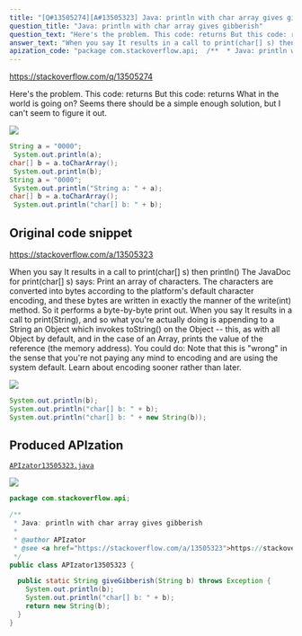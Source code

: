 ```yaml
---
title: "[Q#13505274][A#13505323] Java: println with char array gives gibberish"
question_title: "Java: println with char array gives gibberish"
question_text: "Here's the problem. This code: returns But this code: returns What in the world is going on? Seems there should be a simple enough solution, but I can't seem to figure it out."
answer_text: "When you say It results in a call to print(char[] s) then println() The JavaDoc for print(char[] s) says: Print an array of characters. The characters are converted into bytes   according to the platform's default character encoding, and these   bytes are written in exactly the manner of the write(int) method. So it performs a byte-by-byte print out. When you say It results in a call to print(String), and so what you're actually doing is appending to a String an Object which invokes toString() on the Object -- this, as with all Object by default, and in the case of an Array, prints the value of the reference (the memory address). You could do: Note that this is \"wrong\" in the sense that you're not paying any mind to encoding and are using the system default. Learn about encoding sooner rather than later."
apization_code: "package com.stackoverflow.api;  /**  * Java: println with char array gives gibberish  *  * @author APIzator  * @see <a href=\"https://stackoverflow.com/a/13505323\">https://stackoverflow.com/a/13505323</a>  */ public class APIzator13505323 {    public static String giveGibberish(String b) throws Exception {     System.out.println(b);     System.out.println(\"char[] b: \" + b);     return new String(b);   } }"
---
```


https://stackoverflow.com/q/13505274

Here&#x27;s the problem. This code:
returns
But this code:
returns
What in the world is going on? Seems there should be a simple enough solution, but I can&#x27;t seem to figure it out.


<div class="code-logo"><img src="/stackoverflow.png" /></div>

```java
String a = "0000";
 System.out.println(a);
char[] b = a.toCharArray();
 System.out.println(b);
String a = "0000";
 System.out.println("String a: " + a);
char[] b = a.toCharArray();
 System.out.println("char[] b: " + b);
```


## Original code snippet

https://stackoverflow.com/a/13505323

When you say
It results in a call to print(char[] s) then println()
The JavaDoc for print(char[] s) says:
Print an array of characters. The characters are converted into bytes
  according to the platform&#x27;s default character encoding, and these
  bytes are written in exactly the manner of the write(int) method.
So it performs a byte-by-byte print out.
When you say
It results in a call to print(String), and so what you&#x27;re actually doing is appending to a String an Object which invokes toString() on the Object -- this, as with all Object by default, and in the case of an Array, prints the value of the reference (the memory address).
You could do:
Note that this is &quot;wrong&quot; in the sense that you&#x27;re not paying any mind to encoding and are using the system default. Learn about encoding sooner rather than later.

<div class="code-logo"><img src="/stackoverflow.png" /></div>

```java
System.out.println(b);
System.out.println("char[] b: " + b);
System.out.println("char[] b: " + new String(b));
```

## Produced APIzation

[`APIzator13505323.java`](https://github.com/pasqualesalza/apization/raw/main/data/search/APIzator13505323.java)

<div class="code-logo"><img src="/apizator.png" /></div>

```java
package com.stackoverflow.api;

/**
 * Java: println with char array gives gibberish
 *
 * @author APIzator
 * @see <a href="https://stackoverflow.com/a/13505323">https://stackoverflow.com/a/13505323</a>
 */
public class APIzator13505323 {

  public static String giveGibberish(String b) throws Exception {
    System.out.println(b);
    System.out.println("char[] b: " + b);
    return new String(b);
  }
}

```